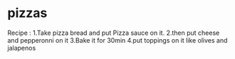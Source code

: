 # pizzas
Recipe :
1.Take pizza bread and put Pizza sauce on it.
2.then put cheese and pepperonni on it
3.Bake it for 30min
4.put toppings on it like olives and jalapenos